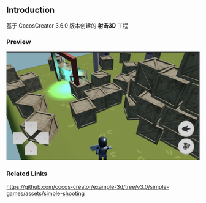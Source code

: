 ## Introduction
基于 CocosCreator 3.6.0 版本创建的 **射击3D** 工程

### Preview
![image](../../../image/202209/2022092201.jpg)

### Related Links
https://github.com/cocos-creator/example-3d/tree/v3.0/simple-games/assets/simple-shooting